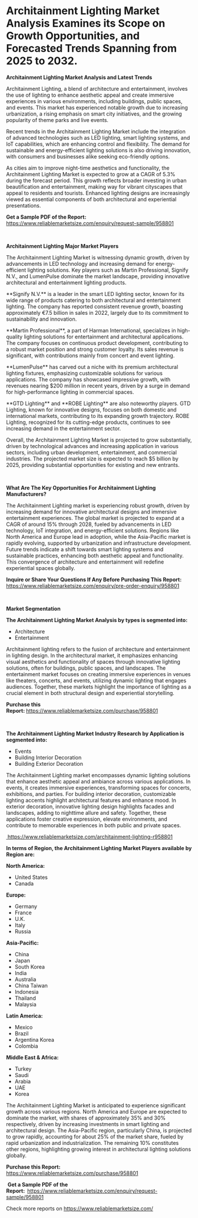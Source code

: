 <p><h1>Architainment Lighting Market Analysis Examines its Scope on Growth Opportunities, and Forecasted Trends Spanning from 2025 to 2032.</h1></p><p><strong>Architainment Lighting Market Analysis and Latest Trends</strong></p>
<p><p>Architainment Lighting, a blend of architecture and entertainment, involves the use of lighting to enhance aesthetic appeal and create immersive experiences in various environments, including buildings, public spaces, and events. This market has experienced notable growth due to increasing urbanization, a rising emphasis on smart city initiatives, and the growing popularity of theme parks and live events. </p><p>Recent trends in the Architainment Lighting Market include the integration of advanced technologies such as LED lighting, smart lighting systems, and IoT capabilities, which are enhancing control and flexibility. The demand for sustainable and energy-efficient lighting solutions is also driving innovation, with consumers and businesses alike seeking eco-friendly options. </p><p>As cities aim to improve night-time aesthetics and functionality, the Architainment Lighting Market is expected to grow at a CAGR of 5.3% during the forecast period. This growth reflects broader investing in urban beautification and entertainment, making way for vibrant cityscapes that appeal to residents and tourists. Enhanced lighting designs are increasingly viewed as essential components of both architectural and experiential presentations.</p></p>
<p><strong>Get a Sample PDF of the Report:&nbsp;</strong> <a href="https://www.reliablemarketsize.com/enquiry/request-sample/958801?utm_campaign=1884&utm_medium=2&utm_source=Github&utm_content=ia&utm_term=13022025&utm_id=architainment-lighting">https://www.reliablemarketsize.com/enquiry/request-sample/958801</a></p>
<p>&nbsp;</p>
<p><strong>Architainment Lighting Major Market Players</strong></p>
<p><p>The Architainment Lighting Market is witnessing dynamic growth, driven by advancements in LED technology and increasing demand for energy-efficient lighting solutions. Key players such as Martin Professional, Signify N.V., and LumenPulse dominate the market landscape, providing innovative architectural and entertainment lighting products.</p><p>**Signify N.V.** is a leader in the smart LED lighting sector, known for its wide range of products catering to both architectural and entertainment lighting. The company has reported consistent revenue growth, boasting approximately €7.5 billion in sales in 2022, largely due to its commitment to sustainability and innovation.</p><p>**Martin Professional**, a part of Harman International, specializes in high-quality lighting solutions for entertainment and architectural applications. The company focuses on continuous product development, contributing to a robust market position and strong customer loyalty. Its sales revenue is significant, with contributions mainly from concert and event lighting.</p><p>**LumenPulse** has carved out a niche with its premium architectural lighting fixtures, emphasizing customizable solutions for various applications. The company has showcased impressive growth, with revenues nearing $200 million in recent years, driven by a surge in demand for high-performance lighting in commercial spaces.</p><p>**GTD Lighting** and **ROBE Lighting** are also noteworthy players. GTD Lighting, known for innovative designs, focuses on both domestic and international markets, contributing to its expanding growth trajectory. ROBE Lighting, recognized for its cutting-edge products, continues to see increasing demand in the entertainment sector.</p><p>Overall, the Architainment Lighting Market is projected to grow substantially, driven by technological advances and increasing application in various sectors, including urban development, entertainment, and commercial industries. The projected market size is expected to reach $5 billion by 2025, providing substantial opportunities for existing and new entrants.</p></p>
<p>&nbsp;</p>
<p><strong>What Are The Key Opportunities For Architainment Lighting Manufacturers?</strong></p>
<p><p>The Architainment Lighting market is experiencing robust growth, driven by increasing demand for innovative architectural designs and immersive entertainment experiences. The global market is projected to expand at a CAGR of around 15% through 2028, fueled by advancements in LED technology, IoT integration, and energy-efficient solutions. Regions like North America and Europe lead in adoption, while the Asia-Pacific market is rapidly evolving, supported by urbanization and infrastructure development. Future trends indicate a shift towards smart lighting systems and sustainable practices, enhancing both aesthetic appeal and functionality. This convergence of architecture and entertainment will redefine experiential spaces globally.</p></p>
<p><strong>Inquire or Share Your Questions If Any Before Purchasing This Report:</strong> <a href="https://www.reliablemarketsize.com/enquiry/pre-order-enquiry/958801?utm_campaign=1884&utm_medium=2&utm_source=Github&utm_content=ia&utm_term=13022025&utm_id=architainment-lighting">https://www.reliablemarketsize.com/enquiry/pre-order-enquiry/958801</a></p>
<p>&nbsp;</p>
<p><strong>Market Segmentation</strong></p>
<p><strong>The Architainment Lighting Market Analysis by types is segmented into:</strong></p>
<p><ul><li>Architecture</li><li>Entertainment</li></ul></p>
<p><p>Architainment lighting refers to the fusion of architecture and entertainment in lighting design. In the architectural market, it emphasizes enhancing visual aesthetics and functionality of spaces through innovative lighting solutions, often for buildings, public spaces, and landscapes. The entertainment market focuses on creating immersive experiences in venues like theaters, concerts, and events, utilizing dynamic lighting that engages audiences. Together, these markets highlight the importance of lighting as a crucial element in both structural design and experiential storytelling.</p></p>
<p><strong>Purchase this Report:&nbsp;</strong><a href="https://www.reliablemarketsize.com/purchase/958801?utm_campaign=1884&utm_medium=2&utm_source=Github&utm_content=ia&utm_term=13022025&utm_id=architainment-lighting">https://www.reliablemarketsize.com/purchase/958801</a></p>
<p>&nbsp;</p>
<p><strong>The Architainment Lighting Market Industry Research by Application is segmented into:</strong></p>
<p><ul><li>Events</li><li>Building Interior Decoration</li><li>Building Exterior Decoration</li></ul></p>
<p><p>The Architainment Lighting market encompasses dynamic lighting solutions that enhance aesthetic appeal and ambiance across various applications. In events, it creates immersive experiences, transforming spaces for concerts, exhibitions, and parties. For building interior decoration, customizable lighting accents highlight architectural features and enhance mood. In exterior decoration, innovative lighting design highlights facades and landscapes, adding to nighttime allure and safety. Together, these applications foster creative expression, elevate environments, and contribute to memorable experiences in both public and private spaces.</p></p>
<p><a href="https://www.reliablemarketsize.com/architainment-lighting-r958801?utm_campaign=1884&utm_medium=2&utm_source=Github&utm_content=ia&utm_term=13022025&utm_id=architainment-lighting">&nbsp;https://www.reliablemarketsize.com/architainment-lighting-r958801</a></p>
<p><strong>In terms of Region, the Architainment Lighting Market Players available by Region are:</strong></p>
<p>
    <p> <strong> North America: </strong>
        <ul>
            <li>United States</li>
            <li>Canada</li>
        </ul>
        </p> 
    <p> <strong> Europe: </strong>
        <ul>
            <li>Germany</li>
            <li>France</li>
            <li>U.K.</li>
            <li>Italy</li>
            <li>Russia</li>
        </ul>
        </p> 
    <p> <strong> Asia-Pacific: </strong>
        <ul>
            <li>China</li>
            <li>Japan</li>
            <li>South Korea</li>
            <li>India</li>
            <li>Australia</li>
            <li>China Taiwan</li>
            <li>Indonesia</li>
            <li>Thailand</li>
            <li>Malaysia</li>
        </ul>
        </p> 
    <p> <strong> Latin America: </strong>
        <ul>
            <li>Mexico</li>
            <li>Brazil</li>
            <li>Argentina Korea</li>
            <li>Colombia</li>
        </ul>
        </p> 
    <p> <strong> Middle East & Africa: </strong>
        <ul>
            <li>Turkey</li>
            <li>Saudi</li>
            <li>Arabia</li>
            <li>UAE</li>
            <li>Korea</li>
        </ul>
    </p>
    </p>
<p><p>The Architainment Lighting Market is anticipated to experience significant growth across various regions. North America and Europe are expected to dominate the market, with shares of approximately 35% and 30% respectively, driven by increasing investments in smart lighting and architectural design. The Asia-Pacific region, particularly China, is projected to grow rapidly, accounting for about 25% of the market share, fueled by rapid urbanization and industrialization. The remaining 10% constitutes other regions, highlighting growing interest in architectural lighting solutions globally.</p></p>
<p><strong>Purchase this Report: </strong><a href="https://www.reliablemarketsize.com/purchase/958801?utm_campaign=1884&utm_medium=2&utm_source=Github&utm_content=ia&utm_term=13022025&utm_id=architainment-lighting">https://www.reliablemarketsize.com/purchase/958801</a></p>
<p>&nbsp;<strong>Get a Sample PDF of the Report:&nbsp;&nbsp;</strong><a href="https://www.reliablemarketsize.com/enquiry/request-sample/958801?utm_campaign=1884&utm_medium=2&utm_source=Github&utm_content=ia&utm_term=13022025&utm_id=architainment-lighting">https://www.reliablemarketsize.com/enquiry/request-sample/958801</a></p>
<p><strong></strong></p>
<p>Check more reports on <a href="https://www.reliablemarketsize.com/?utm_campaign=1884&utm_medium=2&utm_source=Github&utm_content=ia&utm_term=13022025&utm_id=architainment-lighting">https://www.reliablemarketsize.com/</a></p>